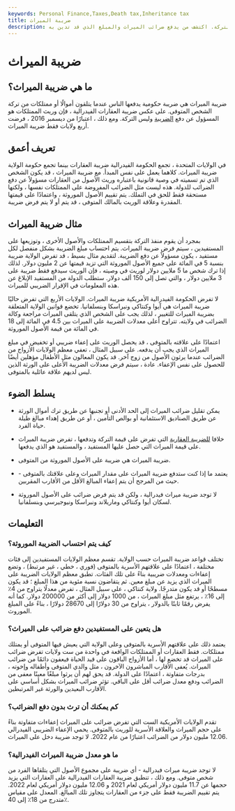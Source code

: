 ```yaml
---
keywords: Personal Finance,Taxes,Death tax,Inheritance tax
title: ضريبة الميراث
description: ضريبة الميراث هي ضريبة تُفرض على أولئك الذين يرثون الأصول من التركة. اكتشف من يدفع ضرائب الميراث والمبلغ الذي قد تدين به.
---
```


# ضريبة الميراث
## ما هي ضريبة الميراث؟

ضريبة الميراث هي ضريبة حكومية يدفعها الناس عندما يتلقون أموالًا أو ممتلكات من تركة الشخص المتوفى. على عكس ضريبة العقارات الفيدرالية ، فإن وريث الممتلكات هو المسؤول عن دفع [الضريبة](/taxes) وليس التركة. ومع ذلك ، اعتبارًا من ديسمبر 2016 ، فرضت أربع ولايات فقط ضريبة الميراث.

## تعريف أعمق

في الولايات المتحدة ، تجمع الحكومة الفيدرالية ضريبة العقارات بينما تجمع حكومة الولاية ضريبة الميراث. كلاهما يعمل على نفس المبدأ. مع ضريبة الميراث ، قد يكون الشخص الذي تم تسميته في وصية قانونية باعتباره وريث الأصول من العقارات مسؤولاً عن دفع الضرائب للدولة. هذه ليست مثل الضرائب المفروضة على الممتلكات نفسها ، ولكنها مستحقة فقط للحق في التملك. يتم تقييم الأصول الموروثة ، واعتمادًا على قيمتها المقدرة وعلاقة الوريث بالمالك المتوفى ، قد يتم أو لا يتم فرض ضريبة.

## مثال ضريبة الميراث

بمجرد أن يقوم منفذ التركة بتقسيم الممتلكات والأصول الأخرى ، وتوزيعها على المستفيدين ، سيتم فرض ضريبة الميراث. يتم احتساب مبلغ الضريبة بشكل منفصل لكل مستفيد ، يكون مسؤولاً عن دفع الضريبة. لتقديم مثال بسيط ، قد تفرض الولاية ضريبة بنسبة 5 في المائة على جميع الأصول الموروثة التي تزيد قيمتها عن 2 مليون دولار. لذلك إذا ترك شخص ما 5 ملايين دولار لوريث في وصيته ، فإن الوريث سيدفع فقط ضريبة على 3 ملايين دولار ، والتي تصل إلى 150 ألف دولار. ستطلب الدولة من المستفيد الإبلاغ عن هذه المعلومات في الإقرار الضريبي للميراث.

لا تفرض الحكومة الفيدرالية الأمريكية ضريبة الميراث. الولايات الأربع التي تفرض حاليًا ضريبة الميراث هي آيوا وكنتاكي ونبراسكا وبنسلفانيا. تخضع قوانين الولاية المتعلقة بضريبة الميراث للتغيير ، لذلك يجب على الشخص الذي يتلقى الميراث مراجعة وكالة الضرائب في ولايته. تتراوح أعلى معدلات الضريبة على الميراث بين 4.5 في المائة إلى 18 في المائة من قيمة الأصول الموروثة.

اعتمادًا على علاقته بالمتوفى ، قد يحصل الوريث على إعفاء ضريبي أو تخفيض في مبلغ الميراث الذي يجب أن يدفعه. على سبيل المثال ، تعفي معظم الولايات الأزواج من الضرائب عندما يرثون الأصول من زوج آخر. قد يكون المعالون مثل الأطفال مؤهلين أيضًا للحصول على نفس الإعفاء. عادة ، سيتم فرض معدلات الضريبة الأعلى على الورثة الذين ليس لديهم علاقة عائلية بالمتوفى.

## يسلط الضوء

- يمكن تقليل ضرائب الميراث إلى الحد الأدنى أو تجنبها عن طريق ترك أموال الورثة عن طريق الصناديق الاستئمانية أو بوالص التأمين ، أو عن طريق إهداء مبالغ طيلة حياة الفرد.

- خلافا [للضريبة العقارية](/estatetax) التي تفرض على قيمة التركة وتدفعها ، تفرض ضريبة الميراث على قيمة الميراث التي حصل عليها المستفيد ، والمستفيد هو الذي يدفعها.

- ضريبة الميراث هي ضريبة على الأصول الموروثة من المتوفى.

- يعتمد ما إذا كنت ستدفع ضريبة الميراث على مقدار الميراث وعلى علاقتك بالمتوفى - حيث من المرجح أن يتم إعفاء المبالغ الأقل من الأقارب المقربين.

- لا توجد ضريبة ميراث فيدرالية ، ولكن قد يتم فرض ضرائب على الأصول الموروثة لسكان أيوا وكنتاكي وماريلاند ونبراسكا ونيوجيرسي وبنسلفانيا.

## التعليمات

### كيف يتم احتساب الضريبة الموروثة؟

تختلف قواعد ضريبة الميراث حسب الولاية. تقسم معظم الولايات المستفيدين إلى فئات مختلفة ، اعتمادًا على علاقتهم الأسرية بالمتوفى (فوري ، خطي ، غير مرتبط) ، وتضع إعفاءات ومعدلات ضريبية بناءً على تلك الفئات. تطبق معظم الولايات الضريبة على الميراث الذي يزيد عن مبلغ معين. ثم يتقاضون نسبة مئوية من هذا المبلغ ؛ قد يكون مسطحًا أو قد يكون متدرجًا. ولاية كنتاكي ، على سبيل المثال ، تفرض معدلًا يتراوح من 4٪ إلى 16٪ ، يرتفع مثل مبلغ الميراث ، من 1000 دولار إلى أكثر من 200000 دولار. كما أنه يفرض رقمًا ثابتًا بالدولار ، يتراوح من 30 دولارًا إلى 28670 دولارًا ، بناءً على المبلغ الموروث.

### هل يتعين على المستفيدين دفع ضرائب على الميراث؟

يعتمد ذلك على علاقتهم الأسرية بالمتوفى وعلى الولاية التي يعيش فيها المتوفى أو يمتلك ممتلكات. فقط العقارات أو الممتلكات الواقعة في واحدة من ست ولايات تفرض ضرائب على الميراث قد تخضع لها ، أما الأزواج الباقون على قيد الحياة فيعفون دائمًا من ضرائب الميراث. يُعفى الأقارب المباشرون الآخرون ، مثل والدي المتوفى وأطفاله وإخوته ، بدرجات متفاوتة ، اعتمادًا على الدولة. قد يحق لهم أن يرثوا مبلغًا معينًا معفى من الضرائب ودفع معدل ضرائب أقل على الباقي. تؤثر ضرائب الميراث بشكل أساسي على الأقارب البعيدين والورثة غير المرتبطين.

### كم يمكنك أن ترث بدون دفع الضرائب؟

تقدم الولايات الأمريكية الست التي تفرض ضرائب على الميراث إعفاءات متفاوتة بناءً على حجم الميراث والعلاقة الأسرية للوريث بالمتوفى. يحمي الإعفاء الضريبي الفيدرالي 12.06 مليون دولار من الضرائب اعتبارًا من عام 2022. لا توجد ضريبة دخل على الميراث.

### ما هو معدل ضريبة الميراث الفيدرالية؟

لا توجد ضريبة ميراث فيدرالية - أي ضريبة على مجموع الأصول التي يتلقاها الفرد من شخص متوفى. ومع ذلك ، تنطبق ضريبة العقارات الفيدرالية على العقارات التي يزيد حجمها عن 11.7 مليون دولار أمريكي لعام 2021 و 12.06 مليون دولار أمريكي لعام 2022. يتم تقييم الضريبة فقط على جزء من العقارات يتجاوز تلك المبالغ. المعدل على مقياس متدرج من 18٪ إلى 40٪.

